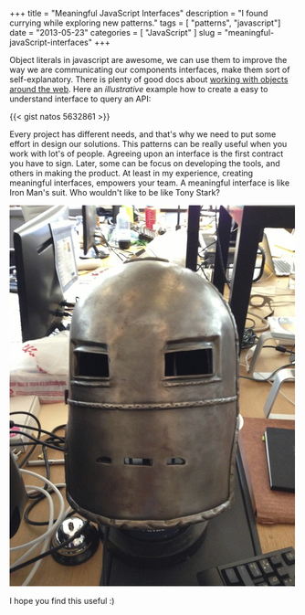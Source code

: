 +++
title = "Meaningful JavaScript Interfaces"
description = "I found currying while exploring new patterns."
tags = [ "patterns", "javascript"]
date = "2013-05-23"
categories = [
  "JavaScript"
]
slug = "meaningful-javaScript-interfaces"
+++

Object literals in javascript are awesome, we can use them to improve the way we are communicating our components interfaces, make them sort of self-explanatory. There is plenty of good docs about [working with objects around the web](https://developer.mozilla.org/en-US/docs/Web/JavaScript/Guide/Working_with_Objects). Here an *illustrative* example how to create a easy to understand interface to query an API:

{{< gist natos 5632861 >}}

Every project has different needs, and that's why we need to put some effort in design our solutions. This patterns can be really useful when you work with lot's of people. Agreeing upon an interface is the first contract you have to sign. Later, some can be focus on developing the tools, and others in making the product. At least in my experience, creating meaningful interfaces, empowers your team. A meaningful interface is like Iron Man's suit. Who wouldn't like to be like Tony Stark?

![Iron Man's first helmet](/assets/images/meaningful-javascript-interfaces/stark.jpg)

I hope you find this useful :)